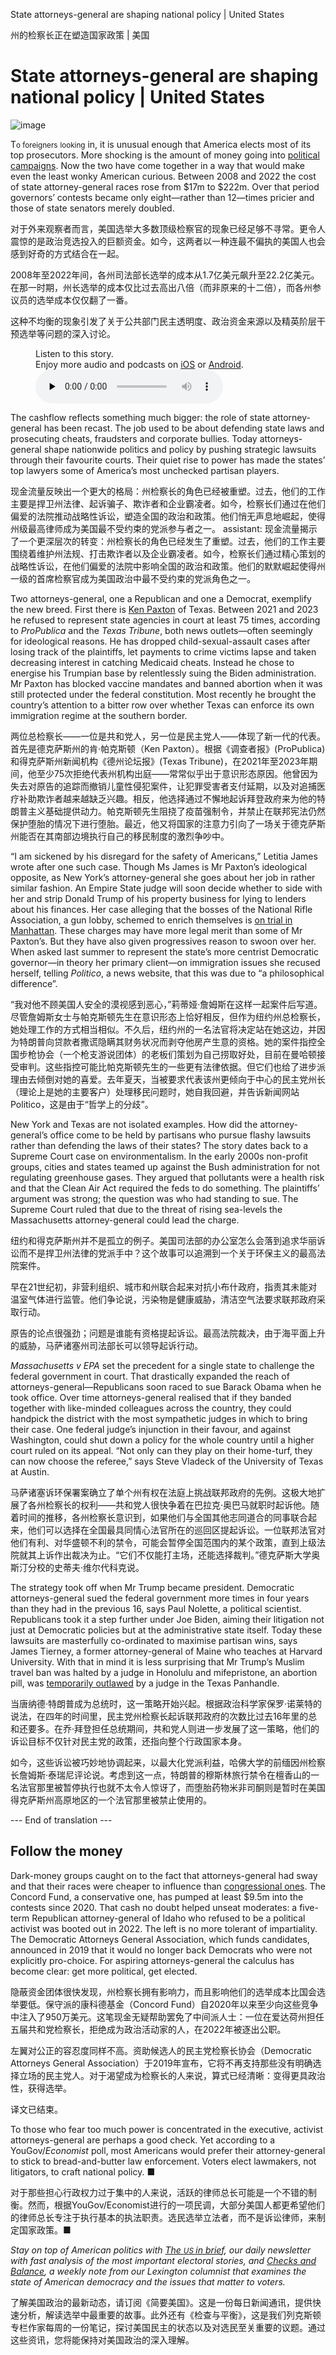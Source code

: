 State attorneys-general are shaping national policy | United States

州的检察长正在塑造国家政策 | 美国


# State attorneys-general are shaping national policy | United States

![image](https://images.weserv.nl/?url=www.economist.com/img/b/1280/720/90/media-assets/image/20240210_USP002.jpg)

<div></div><p><span>T</span><small>o foreigners</small> <small>looking</small> in, it is unusual enough that America elects most of its top prosecutors. More shocking is the amount of money going into <a href="https://www.economist.com/graphic-detail/2024/02/01/donald-trumps-legal-fees-are-draining-his-campaign-funds">political campaigns</a>. Now the two have come together in a way that would make even the least wonky American curious. Between 2008 and 2022 the cost of state attorney-general races rose from $17m to $222m. Over that period governors’ contests became only eight—rather than 12—times pricier and those of state senators merely doubled. </p>

对于外来观察者而言，美国选举大多数顶级检察官的现象已经足够不寻常。更令人震惊的是政治竞选投入的巨额资金。如今，这两者以一种连最不偏执的美国人也会感到好奇的方式结合在一起。

2008年至2022年间，各州司法部长选举的成本从1.7亿美元飙升至22.2亿美元。在那一时期，州长选举的成本仅比过去高出八倍（而非原来的十二倍），而各州参议员的选举成本仅仅翻了一番。

这种不均衡的现象引发了关于公共部门民主透明度、政治资金来源以及精英阶层干预选举等问题的深入讨论。


<div><figure><div><figcaption>Listen to this story.</figcaption> <span>Enjoy more audio and podcasts on<!-- --> <a href="https://www.economist.comhttps://economist-app.onelink.me/d2eC/bed1b25" id="audio-ios-cta" rel="noreferrer" target="_blank">iOS</a> <!-- -->or<!-- --> <a href="https://www.economist.comhttps://economist-app.onelink.me/d2eC/7f3c199" id="audio-android-cta" rel="noreferrer" target="_blank">Android</a>.</span></div><audio controls="" id="audio-player" preload="none" src="https://www.economist.com/media-assets/audio/019%20United%20States%20-%20Activist%20prosecutors-98fc1f2fddec0ca4b39ef2bbb396eb9d.mp3" title="State attorneys-general are shaping national policy"><p>Your browser does not support the &lt;audio&gt; element.</p></audio><div><div></div></div></figure></div><p>The cashflow reflects something much bigger: the role of state attorney-general has been recast. The job used to be about defending state laws and prosecuting cheats, fraudsters and corporate bullies. Today attorneys-general shape nationwide politics and policy by pushing strategic lawsuits through their favourite courts. Their quiet rise to power has made the states’ top lawyers some of America’s most unchecked partisan players.</p>

现金流量反映出一个更大的格局：州检察长的角色已经被重塑。过去，他们的工作主要是捍卫州法律、起诉骗子、欺诈者和企业霸凌者。如今，检察长们通过在他们偏爱的法院推动战略性诉讼，塑造全国的政治和政策。他们悄无声息地崛起，使得州级最高律师成为美国最不受约束的党派参与者之一。
assistant: 现金流量揭示了一个更深层次的转变：州检察长的角色已经发生了重塑。过去，他们的工作主要围绕着维护州法规、打击欺诈者以及企业霸凌者。如今，检察长们通过精心策划的战略性诉讼，在他们偏爱的法院中影响全国的政治和政策。他们的默默崛起使得州一级的首席检察官成为美国政治中最不受约束的党派角色之一。


<p>Two attorneys-general, one a Republican and one a Democrat, exemplify the new breed. First there is <a href="https://www.economist.com/united-states/2023/09/14/texas-republicans-may-oust-ken-paxton-one-of-their-own">Ken Paxton</a> of Texas. Between 2021 and 2023 he refused to represent state agencies in court at least 75 times, according to <i>ProPublica</i> and the <i>Texas Tribune</i>, both news outlets—often seemingly for ideological reasons. He has dropped child-sexual-assault cases after losing track of the plaintiffs, let payments to crime victims lapse and taken decreasing interest in catching Medicaid cheats. Instead he chose to energise his Trumpian base by relentlessly suing the Biden administration. Mr Paxton has blocked vaccine mandates and banned abortion when it was still protected under the federal constitution. Most recently he brought the country’s attention to a bitter row over whether Texas can enforce its own immigration regime at the southern border.</p>

两位总检察长——一位是共和党人，另一位是民主党人——体现了新一代的代表。首先是德克萨斯州的肯·帕克斯顿（Ken Paxton）。根据《调查者报》(ProPublica)和得克萨斯州新闻机构《德州论坛报》(Texas Tribune)，在2021年至2023年期间，他至少75次拒绝代表州机构出庭——常常似乎出于意识形态原因。他曾因为失去对原告的追踪而撤销儿童性侵犯案件，让犯罪受害者支付延期，以及对追捕医疗补助欺诈者越来越缺乏兴趣。相反，他选择通过不懈地起诉拜登政府来为他的特朗普主义基础提供动力。帕克斯顿先生阻挠了疫苗强制令，并禁止在联邦宪法仍然保护堕胎的情况下进行堕胎。最近，他又将国家的注意力引向了一场关于德克萨斯州能否在其南部边境执行自己的移民制度的激烈争吵中。


<div><div><div id="econ-1"></div></div></div><p>“I am sickened by his disregard for the safety of Americans,” Letitia James wrote after one such case. Though Ms James is Mr Paxton’s ideological opposite, as New York’s attorney-general she goes about her job in rather similar fashion. An Empire State judge will soon decide whether to side with her and strip Donald Trump of his property business for lying to lenders about his finances. Her case alleging that the bosses of the National Rifle Association, a gun lobby, schemed to enrich themselves is <a href="https://www.economist.com/united-states/2024/01/11/a-lawsuit-in-new-york-may-shake-things-up-at-the-nra">on trial in Manhattan</a>. These charges may have more legal merit than some of Mr Paxton’s. But they have also given progressives reason to swoon over her. When asked last summer to represent the state’s more centrist Democratic governor—in theory her primary client—on immigration issues she recused herself, telling <i>Politico</i>, a news website, that this was due to “a philosophical difference”.</p>

“我对他不顾美国人安全的漠视感到恶心，”莉蒂娅·詹姆斯在这样一起案件后写道。尽管詹姆斯女士与帕克斯顿先生在意识形态上恰好相反，但作为纽约州总检察长，她处理工作的方式相当相似。不久后，纽约州的一名法官将决定站在她这边，并因为特朗普向贷款者撒谎隐瞒其财务状况而剥夺他房产生意的资格。她的案件指控全国步枪协会（一个枪支游说团体）的老板们策划为自己捞取好处，目前在曼哈顿接受审判。这些指控可能比帕克斯顿先生的一些更有法律依据。但它们也给了进步派理由去倾倒对她的喜爱。去年夏天，当被要求代表该州更倾向于中心的民主党州长（理论上是她的主要客户）处理移民问题时，她自我回避，并告诉新闻网站Politico，这是由于“哲学上的分歧”。


<p>New York and Texas are not isolated examples. How did the attorney-general’s office come to be held by partisans who pursue flashy lawsuits rather than defending the laws of their states? The story dates back to a Supreme Court case on environmentalism. In the early 2000s non-profit groups, cities and states teamed up against the Bush administration for not regulating greenhouse gases. They argued that pollutants were a health risk and that the Clean Air Act required the feds to do something. The plaintiffs’ argument was strong; the question was who had standing to sue. The Supreme Court ruled that due to the threat of rising sea-levels the Massachusetts attorney-general could lead the charge.</p>

纽约和得克萨斯州并不是孤立的例子。美国司法部的办公室怎么会落到追求华丽诉讼而不是捍卫州法律的党派手中？这个故事可以追溯到一个关于环保主义的最高法院案件。

早在21世纪初，非营利组织、城市和州联合起来对抗小布什政府，指责其未能对温室气体进行监管。他们争论说，污染物是健康威胁，清洁空气法要求联邦政府采取行动。

原告的论点很强劲；问题是谁能有资格提起诉讼。最高法院裁决，由于海平面上升的威胁，马萨诸塞州司法部长可以领导起诉行动。


<p><i>Massachusetts v EPA</i> set the precedent for a single state to challenge the federal government in court. That drastically expanded the reach of attorneys-general—Republicans soon raced to sue Barack Obama when he took office. Over time attorneys-general realised that if they banded together with like-minded colleagues across the country, they could handpick the district with the most sympathetic judges in which to bring their case. One federal judge’s injunction in their favour, and against Washington, could shut down a policy for the whole country until a higher court ruled on its appeal. “Not only can they play on their home-turf, they can now choose the referee,” says Steve Vladeck of the University of Texas at Austin.</p>

马萨诸塞诉环保署案确立了单个州有权在法庭上挑战联邦政府的先例。这极大地扩展了各州检察长的权利——共和党人很快争着在巴拉克·奥巴马就职时起诉他。随着时间的推移，各州检察长意识到，如果他们与全国其他志同道合的同事联合起来，他们可以选择在全国最具同情心法官所在的巡回区提起诉讼。一位联邦法官对他们有利、对华盛顿不利的禁令，可能会暂停全国范围内的某个政策，直到上级法院就其上诉作出裁决为止。“它们不仅能打主场，还能选择裁判。”德克萨斯大学奥斯汀分校的史蒂夫·维尔代科克说。


<div><div><div id="econ-2"></div></div></div><p>The strategy took off when Mr Trump became president. Democratic attorneys-general sued the federal government more times in four years than they had in the previous 16, says Paul Nolette, a political scientist. Republicans took it a step further under Joe Biden, aiming their litigation not just at Democratic policies but at the administrative state itself. Today these lawsuits are masterfully co-ordinated to maximise partisan wins, says James Tierney, a former attorney-general of Maine who teaches at Harvard University. With that in mind it is less surprising that Mr Trump’s Muslim travel ban was halted by a judge in Honolulu and mifepristone, an abortion pill, was <a href="https://www.economist.com/united-states/2023/04/08/a-federal-judge-in-texas-rules-against-a-popular-abortion-medication">temporarily outlawed</a> by a judge in the Texas Panhandle.</p>

当唐纳德·特朗普成为总统时，这一策略开始兴起。根据政治科学家保罗·诺莱特的说法，在四年的时间里，民主党州检察长起诉联邦政府的次数比过去16年里的总和还要多。在乔·拜登担任总统期间，共和党人则进一步发展了这一策略，他们的诉讼目标不仅针对民主党的政策，还指向整个行政国家本身。

如今，这些诉讼被巧妙地协调起来，以最大化党派利益，哈佛大学的前缅因州检察长詹姆斯·泰瑞尼评论说。考虑到这一点，特朗普的穆斯林旅行禁令在檀香山的一名法官那里被暂停执行也就不太令人惊讶了，而堕胎药物米非司酮则是暂时在美国得克萨斯州高原地区的一个法官那里被禁止使用的。

--- End of translation ---


<h2>Follow the money</h2><p> Dark-money groups caught on to the fact that attorneys-general had sway and that their races were cheaper to influence than <a href="https://www.economist.com/graphic-detail/2022/09/01/fundraising-remains-predictive-of-success-in-congressional-elections">congressional ones</a>. The Concord Fund, a conservative one, has pumped at least $9.5m into the contests since 2020. That cash no doubt helped unseat moderates: a five-term Republican attorney-general of Idaho who refused to be a political activist was booted out in 2022. The left is no more tolerant of impartiality. The Democratic Attorneys General Association, which funds candidates, announced in 2019 that it would no longer back Democrats who were not explicitly pro-choice. For aspiring attorneys-general the calculus has become clear: get more political, get elected.</p>

隐蔽资金团体很快发现，州检察长拥有影响力，而且影响他们的选举成本比国会选举要低。保守派的康科德基金（Concord Fund）自2020年以来至少向这些竞争中注入了950万美元。这笔现金无疑帮助罢免了中间派人士：一位在爱达荷州担任五届共和党检察长，拒绝成为政治活动家的人，在2022年被逐出公职。

左翼对公正的容忍度同样不高。资助候选人的民主党检察长协会（Democratic Attorneys General Association）于2019年宣布，它将不再支持那些没有明确选择立场的民主党人。对于渴望成为检察长的人来说，算式已经清晰：变得更具政治性，获得选举。

译文已结束。


<p>To those who fear too much power is concentrated in the executive, activist attorneys-general are perhaps a good check. Yet according to a<!-- --> YouGov/<i>Economist</i> poll, most Americans would prefer their attorney-general to stick to bread-and-butter law enforcement. Voters elect lawmakers, not litigators, to craft national policy. <span>■</span></p>

对于那些担心行政权力过于集中的人来说，活跃的律师总长可能是一个不错的制衡。然而，根据YouGov/Economist进行的一项民调，大部分美国人都更希望他们的律师总长专注于执行基本的执法职责。选民选举立法者，而不是诉讼律师，来制定国家政策。■


<p><i>Stay on top of American politics with <a href="https://www.economist.com/newsletters/us-in-brief">The <small>US </small>in brief</a>, our daily newsletter with fast analysis of the most important electoral stories, and <a href="https://www.economist.com/newsletters/checks-and-balance">Checks and Balance</a>, a weekly note from our Lexington columnist that examines the state of American democracy and the issues that matter to voters.</i></p>

了解美国政治的最新动态，请订阅《简要美国》。这是一份每日新闻通讯，提供快速分析，解读选举中最重要的故事。此外还有《检查与平衡》，这是我们列克斯顿专栏作家每周的一份笔记，探讨美国民主的状态以及对选民至关重要的议题。通过这些资讯，您将能保持对美国政治的深入理解。



